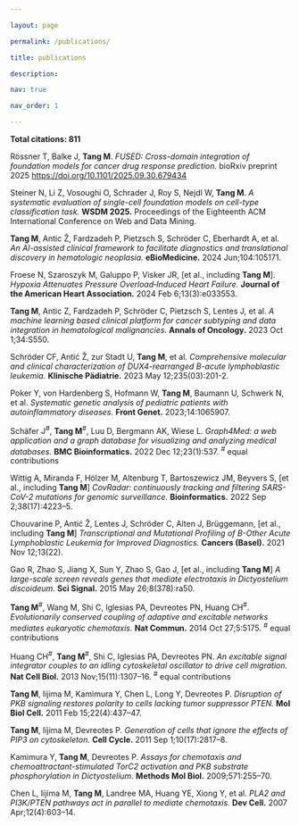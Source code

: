 ```yaml
---

layout: page

permalink: /publications/

title: publications

description: 

nav: true

nav_order: 1

---
```

**Total citations: 811**

Rössner T, Balke J, **Tang M**. _FUSED: Cross-domain integration of foundation models for cancer drug response prediction._  bioRxiv preprint 2025 https://doi.org/10.1101/2025.09.30.679434

Steiner N, Li Z, Vosoughi O, Schrader J, Roy S, Nejdl W, **Tang M**. _A systematic evaluation of single-cell foundation models on cell-type classification task._  **WSDM 2025.** Proceedings of the Eighteenth ACM International Conference on Web and Data Mining.

**Tang M**, Antic Ž, Fardzadeh P, Pietzsch S, Schröder C, Eberhardt A, et al. _An AI-assisted clinical framework to facilitate diagnostics and translational discovery in hematologic neoplasia._  **eBioMedicine.** 2024 Jun;104:105171.

Froese N, Szaroszyk M, Galuppo P, Visker JR, [et al., including **Tang M**]. _Hypoxia Attenuates Pressure Overload‐Induced Heart Failure._ **Journal of the American Heart Association.** 2024 Feb 6;13(3):e033553.

**Tang M**, Antic Z, Fardzadeh P, Schröder C, Pietzsch S, Lentes J, et al. _A machine learning based clinical platform for cancer subtyping and data integration in hematological malignancies._ **Annals of Oncology.** 2023 Oct 1;34:S550.

Schröder CF, Antić Ž, zur Stadt U, **Tang M**, et al. _Comprehensive molecular and clinical characterization of DUX4-rearranged B-acute lymphoblastic leukemia._ **Klinische Pädiatrie.** 2023 May 12;235(03):201-2.

Poker Y, von Hardenberg S, Hofmann W, **Tang M**, Baumann U, Schwerk N, et al. _Systematic genetic analysis of pediatric patients with autoinflammatory diseases._ **Front Genet.** 2023;14:1065907. 

Schäfer J<sup>#</sup>, **Tang M**<sup>#</sup>, Luu D, Bergmann AK, Wiese L. _Graph4Med: a web application and a graph database for visualizing and analyzing medical databases._ **BMC Bioinformatics.** 2022 Dec 12;23(1):537. <sup>#</sup> equal contributions

Wittig A, Miranda F, Hölzer M, Altenburg T, Bartoszewicz JM, Beyvers S, [et al., including **Tang M**] _CovRadar: continuously tracking and filtering SARS-CoV-2 mutations for genomic surveillance._ **Bioinformatics.** 2022 Sep 2;38(17):4223–5. 

Chouvarine P, Antić Ž, Lentes J, Schröder C, Alten J, Brüggemann, [et al., including **Tang M**] _Transcriptional and Mutational Profiling of B-Other Acute Lymphoblastic Leukemia for Improved Diagnostics._ **Cancers (Basel).** 2021 Nov 12;13(22).

Gao R, Zhao S, Jiang X, Sun Y, Zhao S, Gao J, [et al., including **Tang M**] _A large-scale screen reveals genes that mediate electrotaxis in Dictyostelium discoideum._ **Sci Signal.** 2015 May 26;8(378):ra50. 

**Tang M**<sup>#</sup>, Wang M, Shi C, Iglesias PA, Devreotes PN, Huang CH<sup>#</sup>. _Evolutionarily conserved coupling of adaptive and excitable networks mediates eukaryotic chemotaxis._ **Nat Commun.** 2014 Oct 27;5:5175. <sup>#</sup> equal contributions

Huang CH<sup>#</sup>, **Tang M**<sup>#</sup>, Shi C, Iglesias PA, Devreotes PN. _An excitable signal integrator couples to an idling cytoskeletal oscillator to drive cell migration._ **Nat Cell Biol.** 2013 Nov;15(11):1307–16. <sup>#</sup> equal contributions

**Tang M**, Iijima M, Kamimura Y, Chen L, Long Y, Devreotes P. _Disruption of PKB signaling restores polarity to cells lacking tumor suppressor PTEN._ **Mol Biol Cell.** 2011 Feb 15;22(4):437–47. 

**Tang M**, Iijima M, Devreotes P. _Generation of cells that ignore the effects of PIP3 on cytoskeleton._ **Cell Cycle.** 2011 Sep 1;10(17):2817–8. 

Kamimura Y, **Tang M**, Devreotes P. _Assays for chemotaxis and chemoattractant-stimulated TorC2 activation and PKB substrate phosphorylation in Dictyostelium._ **Methods Mol Biol.** 2009;571:255–70. 

Chen L, Iijima M, **Tang M**, Landree MA, Huang YE, Xiong Y, et al. _PLA2 and PI3K/PTEN pathways act in parallel to mediate chemotaxis._ **Dev Cell.** 2007 Apr;12(4):603–14. 

